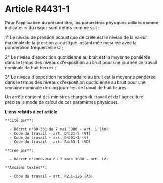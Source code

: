 # Article R4431-1

Pour l'application du présent titre, les paramètres physiques utilisés comme indicateurs du risque sont définis comme suit :

1° Le niveau de pression acoustique de crête est le niveau de la valeur maximale de la pression acoustique instantanée
mesurée avec la pondération fréquentielle C ;

2° Le niveau d'exposition quotidienne au bruit est la moyenne pondérée dans le temps des niveaux d'exposition au bruit pour
une journée de travail nominale de huit heures ;

3° Le niveau d'exposition hebdomadaire au bruit est la moyenne pondérée dans le temps des niveaux d'exposition quotidienne au
bruit pour une semaine nominale de cinq journées de travail de huit heures.

Un arrêté conjoint des ministres chargés du travail et de l'agriculture précise le mode de calcul de ces paramètres
physiques.

**Liens relatifs à cet article**

	**Cité par**:

	  - Décret n°80-331 du 7 mai 1980 - art. 1 (Ab)
	  - Code du travail - art. D4121-5 (VT)
	  - Code du travail - art. D4161-2 (V)
	  - Code du travail - art. R4433-1 (VD)

	**Créé par**:

	  - Décret n°2008-244 du 7 mars 2008 - art. (V)

	**Anciens textes**:

	  - Code du travail - art. R231-126 (Ab)
